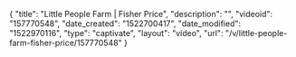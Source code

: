 {
    "title": "Little People Farm | Fisher Price",
    "description": "",
    "videoid": "157770548",
    "date_created": "1522700417",
    "date_modified": "1522970116",
    "type": "captivate",
    "layout": "video",
    "url": "\/v\/little-people-farm-fisher-price\/157770548"
}